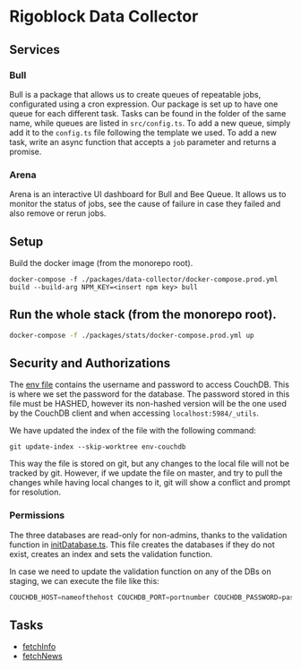 # Rigoblock Data Collector

## Services

### Bull

Bull is a package that allows us to create queues of repeatable jobs, configurated using a cron expression. Our package is set up to have one queue for each different task. Tasks can be found in the folder of the same name, while queues are listed in `src/config.ts`.
To add a new queue, simply add it to the `config.ts` file following the template we used.
To add a new task, write an async function that accepts a `job` parameter and returns a promise.

### Arena

Arena is an interactive UI dashboard for Bull and Bee Queue. It allows us to monitor the status of jobs, see the cause of failure in case they failed and also remove or rerun jobs.

## Setup

Build the docker image (from the monorepo root).

```
docker-compose -f ./packages/data-collector/docker-compose.prod.yml build --build-arg NPM_KEY=<insert npm key> bull
```

## Run the whole stack (from the monorepo root).

```sh
docker-compose -f ./packages/stats/docker-compose.prod.yml up
```

## Security and Authorizations

The [env file](./env.couchdb) contains the username and password to access CouchDB. This is where we set the password for the database. The password stored in this file must be HASHED, however its non-hashed version will be the one used by the CouchDB client and when accessing `localhost:5984/_utils`.

We have updated the index of the file with the following command:
```
git update-index --skip-worktree env-couchdb
```

This way the file is stored on git, but any changes to the local file will not be tracked by git. However, if we update the file on master, and try to pull the changes while having local changes to it, git will show a conflict and prompt for resolution.

### Permissions

The three databases are read-only for non-admins, thanks to the validation function in [initDatabase.ts](./src/initDatabase.ts). This file creates the databases if they do not exist, creates an index and sets the validation function.

In case we need to update the validation function on any of the DBs on staging, we can execute the file like this:
```javascript
COUCHDB_HOST=nameofthehost COUCHDB_PORT=portnumber COUCHDB_PASSWORD=password node dist/initDatabase.js
```

## Tasks

- [fetchInfo](src/tasks/fetchInfo/README.md)
- [fetchNews](src/tasks/fetchNews/README.md)
